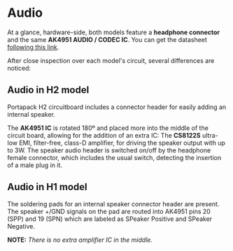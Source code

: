 # Audio

At a glance, hardware-side, both models feature a **headphone connector** and the same **AK4951 AUDIO / CODEC IC**. You can get the datasheet [following this link](https://www.akm.com/content/dam/documents/products/audio/audio-codec/ak4951aen/ak4951aen-en-datasheet.pdf).

After close inspection over each model's circuit, several differences are noticed:

## Audio in H2 model
Portapack H2 circuitboard includes a connector header for easily adding an internal speaker. 

The **AK4951 IC** is rotated 180º and placed more into the middle of the circuit board, allowing for the addition of an extra IC: The **CS8122S** ultra-low EMI, filter-free, class-D amplifier, for driving the speaker output with up to 3W. 
The speaker audio header is switched on/off by the headphone female connector, which includes the usual switch, detecting the insertion of a male plug in it.

## Audio in H1 model

The soldering pads for an internal speaker connector header are present. The speaker +/GND signals on the pad are routed into AK4951 pins 20 (SPP) and 19 (SPN) which are labeled as SPeaker Positive and SPeaker Negative.

**NOTE:** _There is no extra amplifier IC in the middle._

